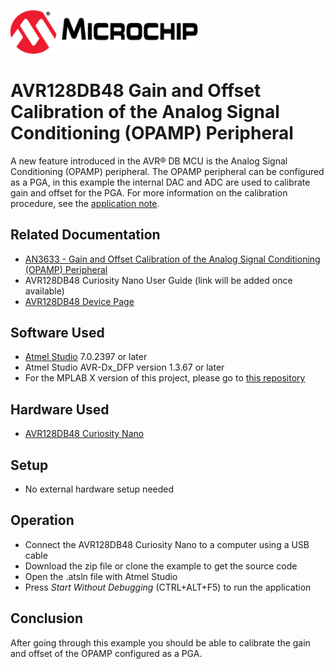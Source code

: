 <!-- Please do not change this html logo with link -->
<a href="https://www.microchip.com" rel="nofollow"><img src="images/microchip.png" alt="MCHP" width="300"/></a>

# AVR128DB48 Gain and Offset Calibration of the Analog Signal Conditioning (OPAMP) Peripheral

A new feature introduced in the AVR® DB MCU is the Analog Signal Conditioning (OPAMP) peripheral. The OPAMP peripheral can be configured as a PGA, in this example the internal DAC and ADC are used to calibrate gain and offset for the PGA. For more information on the calibration procedure, see the [application note](https://microchip.com/DS00003633).   

## Related Documentation

* [AN3633 - Gain and Offset Calibration of the Analog Signal Conditioning (OPAMP) Peripheral](https://microchip.com/DS00003633)
* AVR128DB48 Curiosity Nano User Guide (link will be added once available)
* [AVR128DB48 Device Page](https://www.microchip.com/wwwproducts/en/AVR128DB48)

## Software Used
* [Atmel Studio](https://www.microchip.com/mplab/avr-support/atmel-studio-7) 7.0.2397 or later
* Atmel Studio AVR-Dx_DFP version 1.3.67 or later
* For the MPLAB X version of this project, please go to [this repository](https://github.com/microchip-pic-avr-examples/avr128db48-opamp-gain-and-offset-calibration-mplab)

## Hardware Used

* [AVR128DB48 Curiosity Nano](https://www.microchip.com/DevelopmentTools/ProductDetails/PartNO/EV35L43A)

## Setup

* No external hardware setup needed

## Operation
* Connect the AVR128DB48 Curiosity Nano to a computer using a USB cable
* Download the zip file or clone the example to get the source code
* Open the .atsln file with Atmel Studio
* Press *Start Without Debugging* (CTRL+ALT+F5) to run the application

## Conclusion
After going through this example you should be able to calibrate the gain and offset of the OPAMP configured as a PGA.
